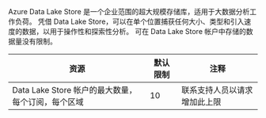 Azure Data Lake Store 是一个企业范围的超大规模存储库，适用于大数据分析工作负荷。 凭借 Data Lake Store，可以在单个位置捕获任何大小、类型和引入速度的数据，以用于操作性和探索性分析。 可在 Data Lake Store 帐户中存储的数据量没有限制。

| **资源** | **默认限制** | **注释** |
| --- | --- | --- |
| Data Lake Store 帐户的最大数量，每个订阅，每个区域 |10 | 联系支持人员以请求增加此上限 |

